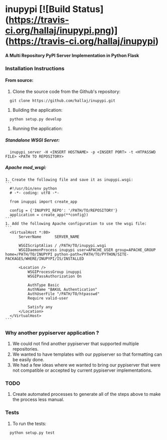 # inupypi [![Build Status] (https://travis-ci.org/hallaj/inupypi.png)] (https://travis-ci.org/hallaj/inupypi)

#### A Multi Repository PyPI Server Implementation in Python Flask

### Installation Instructions

#### From source:

1. Clone the source code from the Github's repository:
```
  git clone https://github.com/hallaj/inupypi.git
```

1. Building the application:
```
  python setup.py develop
```

1. Running the application:

  ##### Standalone WSGI Server:
  ```
    inupypi_server -H <INSERT HOSTNAME> -p <INSERT PORT> -t <HTPASSWD FILE> <PATH TO REPOSITORY>
  ```

  ##### Apache mod_wsgi:

    1. Create the following file and save it as inupypi.wsgi:
    ```
      #!/usr/bin/env python
      # -*- coding: utf8 -*-

      from inupypi import create_app
    
      config = {'INUPYPI_REPO': '/PATH/TO/REPOSITORY'}
      application = create_app(**config})
    ```
    1. Add the following Apache configuration to use the wsgi file:
    ```
      <VirtualHost *:80>
          ServerName      SERVER_NAME

          WSGIScriptAlias / /PATH/TO/inupypi.wsgi
          WSGIDaemonProcess inupypi user=APACHE_USER group=APACHE_GROUP home=/PATH/TO/INUPYPI python-path=/PATH/TO/PYTHON/SITE-PACKAGES/WHERE/INUPYPI/IS/INSTALLED

          <Location />
              WSGIProcessGroup inupypi
              WSGIPassAuthorization On

              AuthType Basic
              AuthName "BAKUL Authentication"
              AuthUserFile "/PATH/TO/htpasswd"
              Require valid-user

              Satisfy any
          </Location>
      </VirtualHost>
    ```

### Why another pypiserver application ?
1. We could not find another pypiserver that supported multiple repositories.
1. We wanted to have templates with our pypiserver so that formatting can be easily done.
1. We had a few ideas where we wanted to bring our pypiserver that were not compatible or accepted by current pypiserver implementations.

### TODO
1. Create automated processes to generate all of the steps above to make the process less manual.

### Tests
1. To run the tests:

```sh
  python setup.py test
```
